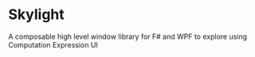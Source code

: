 # Skylight
A composable high level window library for F# and WPF to explore using Computation Expression UI
